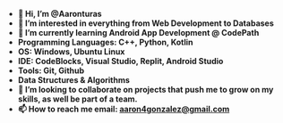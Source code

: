  - **👋 Hi, I’m @Aaronturas**
- **👀 I’m interested in everything from Web Development to Databases**
- **🌱 I’m currently learning Android App Development @ CodePath** 
- **Programming Languages: C++, Python, Kotlin**
- **OS: Windows, Ubuntu Linux**
- **IDE: CodeBlocks, Visual Studio, Replit, Android Studio**
- **Tools: Git, Github**
- **Data Structures & Algorithms**
- **💞️ I’m looking to collaborate on projects that push me to grow on my skills, as well be part of a team.**
- **📫 How to reach me email: aaron4gonzalez@gmail.com**

<!---
Aaronturas/Aaronturas is a ✨ special ✨ repository because its `README.md` (this file) appears on your GitHub profile.
You can click the Preview link to take a look at your changes.
--->
